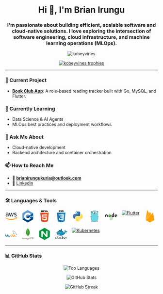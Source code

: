 <h1 align="center">Hi 👋, I'm Brian Irungu</h1>
<h3 align="center">I'm passionate about building efficient, scalable software and cloud-native solutions. I love exploring the intersection of software engineering, cloud infrastructure, and machine learning operations (MLOps).</h3>

<p align="center">
  <img src="https://komarev.com/ghpvc/?username=kobeyvines&label=Profile%20views&color=0e75b6&style=flat" alt="kobeyvines" />
</p>

<p align="center">
  <a href="https://github.com/ryo-ma/github-profile-trophy">
    <img src="https://github-profile-trophy.vercel.app/?username=kobeyvines&theme=onedark&margin-w=10&margin-h=15" alt="kobeyvines trophies" />
  </a>
</p>

---

### 🔭 Current Project

- [**Book Club App**](https://github.com/Kobeyvines/bookclub-app): A role-based reading tracker built with Go, MySQL, and Flutter.

### 🌱 Currently Learning

- Data Science & AI Agents
- MLOps best practices and deployment workflows

### 💬 Ask Me About

- Cloud-native development
- Backend architecture and container orchestration

### 📫 How to Reach Me

- 📧 **brianirungukuria@outlook.com**
- 💼 [LinkedIn](https://linkedin.com/in/brian-irungu)

---

### 🛠️ Languages & Tools

<div align="left" style="display: flex; flex-wrap: wrap; gap: 15px;">
  <a href="https://aws.amazon.com" target="_blank"><img src="https://raw.githubusercontent.com/devicons/devicon/master/icons/amazonwebservices/amazonwebservices-original-wordmark.svg" alt="AWS" width="40" height="40"/></a>
  <a href="https://www.cplusplus.com/" target="_blank"><img src="https://raw.githubusercontent.com/devicons/devicon/master/icons/cplusplus/cplusplus-original.svg" alt="C++" width="40" height="40"/></a>
  <a href="https://www.w3schools.com/html/" target="_blank"><img src="https://raw.githubusercontent.com/devicons/devicon/master/icons/html5/html5-original-wordmark.svg" alt="HTML5" width="40" height="40"/></a>
  <a href="https://www.w3schools.com/css/" target="_blank"><img src="https://raw.githubusercontent.com/devicons/devicon/master/icons/css3/css3-original-wordmark.svg" alt="CSS3" width="40" height="40"/></a>
  <a href="https://www.python.org" target="_blank"><img src="https://raw.githubusercontent.com/devicons/devicon/master/icons/python/python-original.svg" alt="Python" width="40" height="40"/></a>
  <a href="https://golang.org" target="_blank"><img src="https://raw.githubusercontent.com/devicons/devicon/master/icons/go/go-original.svg" alt="Go" width="40" height="40"/></a>
  <a href="https://nodejs.org" target="_blank"><img src="https://raw.githubusercontent.com/devicons/devicon/master/icons/nodejs/nodejs-original-wordmark.svg" alt="Node.js" width="40" height="40"/></a>
  <a href="https://flutter.dev" target="_blank"><img src="https://www.vectorlogo.zone/logos/flutterio/flutterio-icon.svg" alt="Flutter" width="40" height="40"/></a>
  <a href="https://firebase.google.com/" target="_blank" rel="noreferrer"><img src="https://raw.githubusercontent.com/devicons/devicon/master/icons/firebase/firebase-plain.svg" alt="Firebase" width="40" height="40"/></a>
  <a href="https://www.mysql.com/" target="_blank"><img src="https://raw.githubusercontent.com/devicons/devicon/master/icons/mysql/mysql-original-wordmark.svg" alt="MySQL" width="40" height="40"/></a>
  <a href="https://www.mongodb.com/" target="_blank"><img src="https://raw.githubusercontent.com/devicons/devicon/master/icons/mongodb/mongodb-original-wordmark.svg" alt="MongoDB" width="40" height="40"/></a>
  <a href="https://www.nginx.com" target="_blank"><img src="https://raw.githubusercontent.com/devicons/devicon/master/icons/nginx/nginx-original.svg" alt="NGINX" width="40" height="40"/></a>
  <a href="https://www.docker.com/" target="_blank"><img src="https://raw.githubusercontent.com/devicons/devicon/master/icons/docker/docker-original-wordmark.svg" alt="Docker" width="40" height="40"/></a>
  <a href="https://kubernetes.io" target="_blank"><img src="https://www.vectorlogo.zone/logos/kubernetes/kubernetes-icon.svg" alt="Kubernetes" width="40" height="40"/></a>
</div>



---

### 📊 GitHub Stats

<p align="center">
  <img src="https://github-readme-stats.vercel.app/api/top-langs?username=kobeyvines&show_icons=true&locale=en&layout=compact&theme=tokyonight" alt="Top Languages" />
</p>

<p align="center">
  <img src="https://github-readme-stats.vercel.app/api?username=kobeyvines&show_icons=true&locale=en&theme=tokyonight" alt="GitHub Stats" />
</p>

<p align="center">
  <img src="https://github-readme-streak-stats.herokuapp.com/?user=kobeyvines&theme=tokyonight" alt="GitHub Streak" />
</p>
